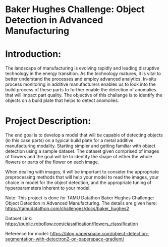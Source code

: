 # Baker Hughes Challenge: Object Detection in Advanced Manufacturing

# Introduction: 
The landscape of manufacturing is evolving rapidly and leading disruptive technology in the energy transition. As the technology matures, it is vital to better understand the processes and employ advanced analytics. In-situ process monitoring in additive manufacturers enables us to look into the build process of these parts to further enable the detection of anomalies that will impact part quality. The objective of this challange is to identify the objects on a build plate that helps to detect anomolies.

# Project Description:
The end goal is to develop a model that will be capable of detecting objects (in this case parts) on a typical build plate for a metal additive manufacturing modality. Starting simpler and getting familiar with object detection using a sample dataset. The dataset given comprised of images of flowers and the goal will be to identify the shape of either the whole flowers or parts of the flower on each image.

When dealing with images, it will be important to consider the appropriate preprocessing methods that will help your model to read the images, your choice in model for the object detection, and the appropriate tuning of hyperparameters inherent to your model.

Note: This project is done for TAMU Datathon Baker Hughes Challenge: Object Detection in Advanced Manufacturing. 
The details are given here: https://tamudatathon.com/challenges/docs/baker_hughes2

Dataset Link: https://public.roboflow.com/classification/flowers_classification

Reference for model: https://blog.paperspace.com/object-detection-segmentation-with-detectron2-on-paperspace-gradient/ 


